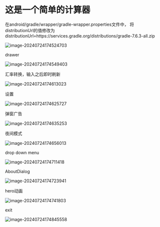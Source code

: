 # 这是一个简单的计算器


在android/gradle/wrapper/gradle-wrapper.properties文件中， 将distributionUrl的值修改为
distributionUrl=https\://services.gradle.org/distributions/gradle-7.6.3-all.zip


![image-20240724174524703](https://github.com/CoderMonstor/calculater/blob/master/README.assets/image-20240724174524703.png)

drawer

![image-20240724174549403](https://github.com/CoderMonstor/calculater/blob/master/README.assets/image-20240724174549403.png)

汇率转换，输入之后即时刷新

![image-20240724174613023](https://github.com/CoderMonstor/calculater/blob/master/README.assets/image-20240724174613023.png)

设置

![image-20240724174625727](https://github.com/CoderMonstor/calculater/blob/master/README.assets/image-20240724174613023.png)

弹窗广告

![image-20240724174635253](https://github.com/CoderMonstor/calculater/blob/master/README.assets/image-20240724174635253.png)

夜间模式

![image-20240724174656013](https://github.com/CoderMonstor/calculater/blob/master/README.assets/image-20240724174656013.png)

drop down menu

![image-20240724174711418](https://github.com/CoderMonstor/calculater/blob/master/README.assets/image-20240724174711418.png)

AboutDialog

![image-20240724174723941](https://github.com/CoderMonstor/calculater/blob/master/README.assets/image-20240724174723941.png)

hero动画

![image-20240724174741803](https://github.com/CoderMonstor/calculater/blob/master/README.assets/image-20240724174741803.png)

exit

![image-20240724174845558](https://github.com/CoderMonstor/calculater/blob/master/README.assets/image-20240724174845558.png)
